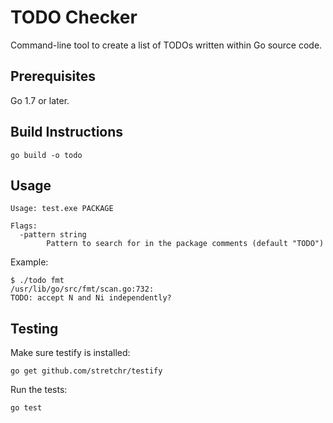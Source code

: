 # TODO Checker

Command-line tool to create a list of TODOs written within Go source code.

## Prerequisites

Go 1.7 or later.

## Build Instructions

```
go build -o todo
```

## Usage

```
Usage: test.exe PACKAGE

Flags:
  -pattern string
        Pattern to search for in the package comments (default "TODO")
```

Example:

```
$ ./todo fmt
/usr/lib/go/src/fmt/scan.go:732:
TODO: accept N and Ni independently?
```

## Testing

Make sure testify is installed:

```
go get github.com/stretchr/testify
```

Run the tests:

```
go test
```
